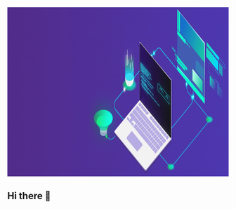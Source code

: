 <div align="center">
 
<img src="https://github.com/VipinSoni-Git/VipinSoni-Git/blob/aff6959e641892d89210a5193196d5af9293e6e4/241765440-80728820-e06b-4f96-9c9e-9df46f0cc0a5.gif" width="1584" height="386" alt="Data Analyst Banner"/>

</div>



## Hi there 👋

<!--
**VipinSoni-Git/VipinSoni-Git** is a ✨ _special_ ✨ repository because its `README.md` (this file) appears on your GitHub profile.

Here are some ideas to get you started:

- 🔭 I’m currently working on ...
- 🌱 I’m currently learning ...
- 👯 I’m looking to collaborate on ...
- 🤔 I’m looking for help with ...
- 💬 Ask me about ...
- 📫 How to reach me: ...
- 😄 Pronouns: ...
- ⚡ Fun fact: ...
-->
